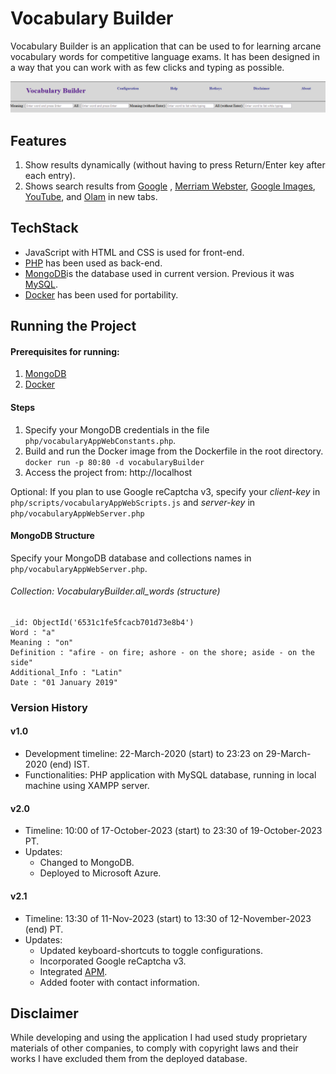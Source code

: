 # Vocabulary Builder
Vocabulary Builder is an application that can be used to for learning arcane vocabulary words for competitive language exams. 
It has been designed in a way that you can work with as few clicks and typing as possible. 

![img_1.png](php/images/HomeScreen.png)

## Features
1. Show results dynamically (without having to press Return/Enter key after each entry).
2. Shows search results from [Google](https://www.google.com/)  , [Merriam Webster](https://www.merriam-webster.com/), [Google Images](https://www.google.com/imghp), [YouTube](https://www.youtube.com/), and [Olam](https://olam.in/) in new tabs.  

## TechStack
- JavaScript with HTML and CSS is used for front-end.
- [PHP](https://www.php.net/) has been used as back-end.
- [MongoDB](https://www.mongodb.com/)is the database used in current version. Previous it was [MySQL](https://www.mysql.com/).
- [Docker](https://www.docker.com/) has been used for portability.

## Running the Project

#### Prerequisites for running:
1. [MongoDB](https://www.mongodb.com/)
2. [Docker](https://www.docker.com/)

#### Steps
1. Specify your MongoDB credentials in the file `php/vocabularyAppWebConstants.php`.  
2. Build and run the Docker image from the  Dockerfile in the root directory. `docker run -p 80:80 -d vocabularyBuilder`
3. Access the project from: http://localhost

Optional: If you plan to use Google reCaptcha v3, specify your _client-key_ in `php/scripts/vocabularyAppWebScripts.js` and _server-key_ in `php/vocabularyAppWebServer.php`

#### MongoDB Structure
Specify your MongoDB database and collections names in `php/vocabularyAppWebServer.php`.

###### Collection: VocabularyBuilder.all_words (structure)
    _id: ObjectId('6531c1fe5fcacb701d73e8b4')
    Word : "a"
    Meaning : "on"
    Definition : "afire - on fire; ashore - on the shore; aside - on the side"
    Additional_Info : "Latin"
    Date : "01 January 2019"



### Version History
#### v1.0 
* Development timeline: 22-March-2020 (start) to 23:23 on 29-March-2020 (end) IST.
* Functionalities: PHP application with MySQL database, running in local machine using XAMPP server. 

#### v2.0 
* Timeline: 10:00 of 17-October-2023 (start) to 23:30 of 19-October-2023 PT.
* Updates: 
  * Changed to MongoDB.
  * Deployed to Microsoft Azure. 

#### v2.1
* Timeline: 13:30 of 11-Nov-2023 (start) to 13:30 of 12-November-2023 (end) PT.
* Updates:
  * Updated keyboard-shortcuts to toggle configurations. 
  * Incorporated Google reCaptcha v3. 
  * Integrated [APM](https://applicationmonitor.azurewebsites.net/). 
  * Added footer with contact information. 

## Disclaimer 
While developing and using the application I had used study proprietary materials of other companies, to comply with copyright laws and their works I have excluded them from the deployed database.